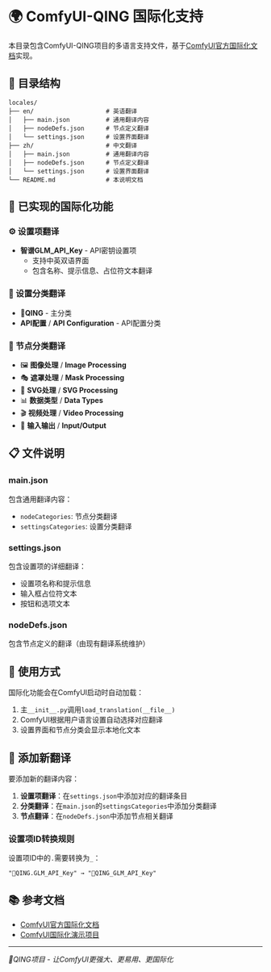 # 🌍 ComfyUI-QING 国际化支持

本目录包含ComfyUI-QING项目的多语言支持文件，基于[ComfyUI官方国际化文档](https://docs.comfy.org/zh-CN/custom-nodes/i18n)实现。

## 📁 目录结构

```
locales/
├── en/                    # 英语翻译
│   ├── main.json          # 通用翻译内容
│   ├── nodeDefs.json      # 节点定义翻译  
│   └── settings.json      # 设置界面翻译
├── zh/                    # 中文翻译
│   ├── main.json          # 通用翻译内容
│   ├── nodeDefs.json      # 节点定义翻译
│   └── settings.json      # 设置界面翻译
└── README.md              # 本说明文档
```

## 🔧 已实现的国际化功能

### ⚙️ 设置项翻译
- **智谱GLM_API_Key** - API密钥设置项
  - 支持中英双语界面
  - 包含名称、提示信息、占位符文本翻译

### 📂 设置分类翻译
- **🎨QING** - 主分类
- **API配置** / **API Configuration** - API配置分类

### 🎯 节点分类翻译
- 🖼️ **图像处理** / **Image Processing**
- 🎭 **遮罩处理** / **Mask Processing**
- 🎨 **SVG处理** / **SVG Processing**
- 📊 **数据类型** / **Data Types**
- 🎬 **视频处理** / **Video Processing**
- 📁 **输入输出** / **Input/Output**

## 📋 文件说明

### main.json
包含通用翻译内容：
- `nodeCategories`: 节点分类翻译
- `settingsCategories`: 设置分类翻译

### settings.json  
包含设置项的详细翻译：
- 设置项名称和提示信息
- 输入框占位符文本
- 按钮和选项文本

### nodeDefs.json
包含节点定义的翻译（由现有翻译系统维护）

## 🚀 使用方式

国际化功能会在ComfyUI启动时自动加载：

1. 主`__init__.py`调用`load_translation(__file__)`
2. ComfyUI根据用户语言设置自动选择对应翻译
3. 设置界面和节点分类会显示本地化文本

## 🔄 添加新翻译

要添加新的翻译内容：

1. **设置项翻译**：在`settings.json`中添加对应的翻译条目
2. **分类翻译**：在`main.json`的`settingsCategories`中添加分类翻译
3. **节点翻译**：在`nodeDefs.json`中添加节点相关翻译

### 设置项ID转换规则
设置项ID中的`.`需要转换为`_`：
```
"🎨QING.GLM_API_Key" → "🎨QING_GLM_API_Key"
```

## 📚 参考文档

- [ComfyUI官方国际化文档](https://docs.comfy.org/zh-CN/custom-nodes/i18n)
- [ComfyUI国际化演示项目](https://github.com/comfyui-wiki/ComfyUI-i18n-demo)

---
*🎨QING项目 - 让ComfyUI更强大、更易用、更国际化*
